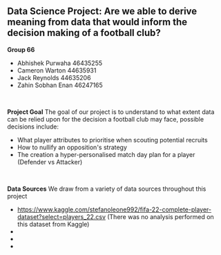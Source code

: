 ## **Data Science Project:** Are we able to derive meaning from data that would inform the decision making of a football club?

**Group 66**
- Abhishek Purwaha 46435255 
- Cameron Warton 44635931 
- Jack Reynolds 44635206 
- Zahin Sobhan Enan 46247165

&nbsp; 

**Project Goal**
The goal of our project is to understand to what extent data can be relied upon for the decision a football club may face, possible decisions include:
- What player attributes to prioritise when scouting potential recruits
- How to nullify an opposition's strategy 
- The creation a hyper-personalised match day plan for a player (Defender vs Attacker)

&nbsp;

**Data Sources**
We draw from a variety of data sources throughout this project
 - https://www.kaggle.com/stefanoleone992/fifa-22-complete-player-dataset?select=players_22.csv (There was no analysis performed on this dataset from Kaggle)
 -
 -
 -
